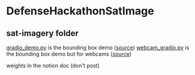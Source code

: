 # DefenseHackathonSatImage

## sat-imagery folder

[gradio_demo.py](sat-imagery/gradio_demo.py) is the bounding box demo ([source](https://gist.github.com/vikhyat/b823783c79df2d513590c5f811436810))
[webcam_gradio.py](sat-imagery/webcam_gradio_demo.py) is the bounding box demo but for webcams ([source](https://gist.github.com/vikhyat/1eb2491b53567e994c75934ef603c225))

weights in the notion doc (don't post)

